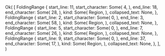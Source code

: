 Ok(
    [
        FoldingRange {
            start_line: 11,
            start_character: Some(
                4,
            ),
            end_line: 18,
            end_character: Some(
                28,
            ),
            kind: Some(
                Region,
            ),
            collapsed_text: None,
        },
        FoldingRange {
            start_line: 2,
            start_character: Some(
                0,
            ),
            end_line: 3,
            end_character: Some(
                58,
            ),
            kind: Some(
                Region,
            ),
            collapsed_text: None,
        },
        FoldingRange {
            start_line: 5,
            start_character: Some(
                0,
            ),
            end_line: 7,
            end_character: Some(
                26,
            ),
            kind: Some(
                Region,
            ),
            collapsed_text: None,
        },
        FoldingRange {
            start_line: 9,
            start_character: Some(
                0,
            ),
            end_line: 37,
            end_character: Some(
                17,
            ),
            kind: Some(
                Region,
            ),
            collapsed_text: None,
        },
    ],
)